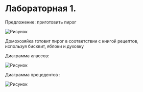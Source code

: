 # Лабораторная 1.

Предложение: приготовить пирог

![Рисунок](https://github.com/liza-somova/project_somova/blob/main/Лабораторная%201/IDEF0-диаграмма.png)

Домохозяйка готовит пирог в соответствии с книгой рецептов, используя бисквит, яблоки и духовку

Диаграмма классов:

![Рисунок](https://github.com/liza-somova/project_somova/blob/main/Лабораторная%201/class_diagramm.png)

Диаграмма прецедентов :

![Рисунок](https://github.com/liza-somova/project_somova/blob/main/Лабораторная%201/use_case_diagram1.png)



